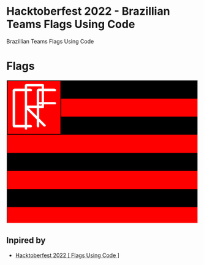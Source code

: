 # Hacktoberfest 2022 - Brazillian Teams Flags Using Code
Brazillian Teams Flags Using Code

# Flags
<img src="/flags/Flamengo.png" width="500px">

## Inpired by
- [Hacktoberfest 2022 [ Flags Using Code ]](https://github.com/GigaHertzLegacy-SpiderX/Flags_using_code)
